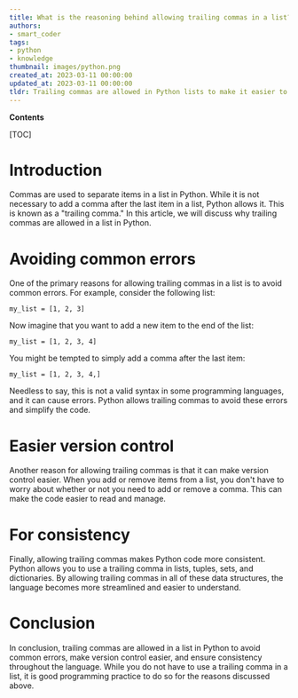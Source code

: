 ```yaml
---
title: What is the reasoning behind allowing trailing commas in a list?
authors:
- smart_coder
tags:
- python
- knowledge
thumbnail: images/python.png
created_at: 2023-03-11 00:00:00
updated_at: 2023-03-11 00:00:00
tldr: Trailing commas are allowed in Python lists to make it easier to add or remove items in a list without accidentally introducing syntax errors.
---
```


**Contents**

[TOC]

# Introduction 

Commas are used to separate items in a list in Python. While it is not necessary to add a comma after the last item in a list, Python allows it. This is known as a "trailing comma." In this article, we will discuss why trailing commas are allowed in a list in Python.

# Avoiding common errors

One of the primary reasons for allowing trailing commas in a list is to avoid common errors. For example, consider the following list:

```
my_list = [1, 2, 3]
```

Now imagine that you want to add a new item to the end of the list:

```
my_list = [1, 2, 3, 4]
```

You might be tempted to simply add a comma after the last item:

```
my_list = [1, 2, 3, 4,]
```

Needless to say, this is not a valid syntax in some programming languages, and it can cause errors. Python allows trailing commas to avoid these errors and simplify the code.

# Easier version control

Another reason for allowing trailing commas is that it can make version control easier. When you add or remove items from a list, you don't have to worry about whether or not you need to add or remove a comma. This can make the code easier to read and manage.

# For consistency

Finally, allowing trailing commas makes Python code more consistent. Python allows you to use a trailing comma in lists, tuples, sets, and dictionaries. By allowing trailing commas in all of these data structures, the language becomes more streamlined and easier to understand.

# Conclusion

In conclusion, trailing commas are allowed in a list in Python to avoid common errors, make version control easier, and ensure consistency throughout the language. While you do not have to use a trailing comma in a list, it is good programming practice to do so for the reasons discussed above.
